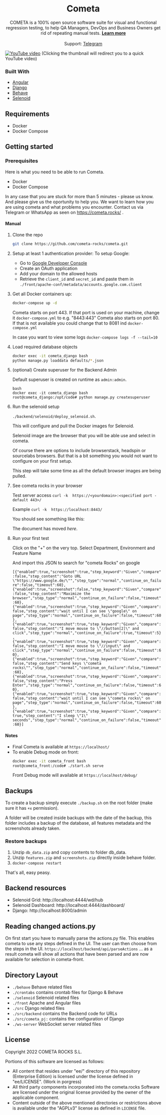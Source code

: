 
<!-- PROJECT LOGO -->

<p  align="center">
<h1  align="center">Cometa</h1>
<p  align="center">
COMETA is a 100% open source software suite for visual and functional regression testing, to help QA Managers, DevOps and Business Owners get rid of repeating manual tests. <a  href="https://cometa.rocks/"><strong>Learn more</strong></a>
<br>
<br>
Support: <a  href="https://t.me/joinchat/bFquCBGPBCAwYWZk">Telegram</a>

</p>

</p>

[![YouTube video](https://img.youtube.com/vi/vbgcb9R-ewI/maxresdefault.jpg)](https://www.youtube.com/watch?v=vbgcb9R-ewI)
(Clicking the thumbnail will redirect you to a quick YouTube video)

### Built With

- [Angular](https://angular.io/)
- [Django](https://www.djangoproject.com/)
- [Behave](https://behave.readthedocs.io/en/stable/)
- [Selenoid](https://aerokube.com/selenoid/)

## Requirements

- Docker
- Docker Compose

## Getting started

### Prerequisites

Here is what you need to be able to run Cometa.

- Docker
- Docker Compose

In any case that you are stuck for more than 5 minutes - please us know. And please give us the oportunity to help you. We want to learn how you are using cometa and what problems you encounter. Contact us via Telegram or WhatsApp as seen on https://cometa.rocks/ .

#### Manual

1. Clone the repo
	```sh
   git clone https://github.com/cometa-rocks/cometa.git
   ```

2. Setup at least 1 authentication provider:
	To setup Google:
	* Go to [Google Developer Console](https://console.cloud.google.com/)
	* Create an OAuth application
	* Add your domain to the allowed hosts
	* Retrieve the `client_id` and `secret_id` and paste them in `./front/apache-conf/metadata/accounts.google.com.client`


3. Get all Docker containers up:
	```sh
	docker-compose up -d
	```

	Cometa starts on port 443. If that port is used on your machine, change it `docker-compose.yml` to e.g. "8443:443"
	Cometa also starts on port 80. If that is not available you could change that to 8081 ind `docker-compose.yml`

	In case you want to view some logs `docker-compose logs -f --tail=10`

4. Load required database objects
	```bash
	docker exec -it cometa_django bash
	python manage.py loaddata defaults/*.json
	```

5. (optional) Create superuser for the Backend Admin

	Default superuser is created on runtime as `admin:admin`.

	```
	bash
	docker exec -it cometa_django bash
	root@cometa_django:/opt/code# python manage.py createsuperuser
	``` 

6. Run the selenoid setup

	`./backend/selenoid/deploy_selenoid.sh`.

	This will configure and pull the Docker images for Selenoid.

	Selenoid image are the browser that you will be able use and select in cometa. 

	Of course there are options to include browserstack, headspin or sourcelabs browsers. But that is a bit something you would not want to configure on your first setup.

	This step will take some time as all the default browser images are being pulled.

7. See cometa rocks in your browser

	Test server access `curl -k  https://<yourdomain>:<specified port - default 443>/`

	Example `curl -k  https://localhost:8443/`

	You should see something like this:
	<p>The document has moved <i>here</i>.</p>


8. Run your first test

	Click on the "+" on the very top. Select Department, Environment and Feature Name

	And import this JSON to search for "cometa Rocks" on google

	```[{"enabled":true,"screenshot":true,"step_keyword":"Given","compare":false,"step_content":"Goto URL \"https://www.google.de/\"","step_type":"normal","continue_on_failure":false,"timeout":60},{"enabled":true,"screenshot":false,"step_keyword":"Given","compare":false,"step_content":"Maximize the browser","step_type":"normal","continue_on_failure":false,"timeout":60},{"enabled":true,"screenshot":true,"step_keyword":"Given","compare":false,"step_content":"wait until I can see \"google\" on page","step_type":"normal","continue_on_failure":false,"timeout":60},{"enabled":true,"screenshot":true,"step_keyword":"Given","compare":false,"step_content":"I move mouse to \"//button[2]\" and click","step_type":"normal","continue_on_failure":true,"timeout":5},{"enabled":true,"screenshot":true,"step_keyword":"Given","compare":false,"step_content":"I move mouse to \"//input\" and click","step_type":"normal","continue_on_failure":false,"timeout":60},{"enabled":true,"screenshot":true,"step_keyword":"Given","compare":false,"step_content":"Send keys \"cometa rocks\"","step_type":"normal","continue_on_failure":false,"timeout":60},{"enabled":true,"screenshot":true,"step_keyword":"Given","compare":false,"step_content":"Press Enter","step_type":"normal","continue_on_failure":false,"timeout":60},{"enabled":true,"screenshot":true,"step_keyword":"Given","compare":false,"step_content":"wait until I can see \"cometa rocks\" on page","step_type":"normal","continue_on_failure":false,"timeout":60},{"enabled":true,"screenshot":true,"step_keyword":"Given","compare":true,"step_content":"I sleep \"1\" seconds","step_type":"normal","continue_on_failure":false,"timeout":60}]```


#### Notes

* Final Cometa is available at `https://localhost/`
* To enable Debug mode on front:
	```bash
	docker exec -it cometa_front bash
	root@cometa_front:/code# ./start.sh serve
	```
	 Front Debug mode will available at `https://localhost/debug/`

## Backups

To create a backup simply execute `./backup.sh` on the root folder (make sure it has `+x` permission).

A folder will be created inside backups with the date of the backup, this folder includes a backup of the database, all features metadata and the screenshots already taken.

### Restore backups

1. Unzip `db_data.zip` and copy contents to folder db_data.
2. Unzip `features.zip` and `screenshots.zip` directly inside behave folder.
3. `docker-compose restart`

That's all, easy peasy.

## Backend resources

* Selenoid Grid: http://localhost:4444/wd/hub
* Selenoid Dashboard: http://localhost:4444/dashboard/
* Django: http://localhost:8000/admin

## Reading changed actions.py

On first start you have to manually parse the actions.py file. This enables cometa to use any steps defined in  the UI. The user can then choose from the steps in the UI.
`https://localhost/backend/api/parseActions` ... as a result cometa will show all actions that have been parsed and are now available for selection in cometa-front.
## Directory Layout

* `./behave` Behave related files
* `./crontabs` contains crontab files for Django & Behave
* `./selenoid` Selenoid related files
* `./front` Apache and Angular files
* `./src` Django related files
* `./src/backend` contains the Backend code for URLs
* `./src/cometa_pj:` contains the configuration of Django
* `./ws-server` WebSocket server related files

## License

Copyright 2022 COMETA ROCKS S.L.

Portions of this software are licensed as follows:

* All content that resides under "ee/" directory of this repository (Enterprise Edition) is licensed under the license defined in "ee/LICENSE". (Work in porgress)
* All third party components incorporated into the cometa.rocks Software are licensed under the original license provided by the owner of the applicable component.
* Content outside of the above mentioned directories or restrictions above is available under the "AGPLv3" license as defined in `LICENSE` file.
